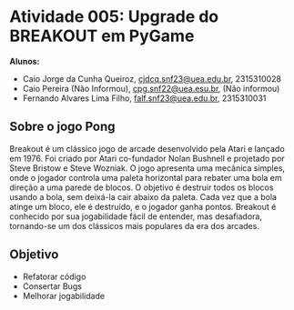 # Atividade 005: Upgrade do BREAKOUT em PyGame

__Alunos:__

- Caio Jorge da Cunha Queiroz, cjdcq.snf23@uea.edu.br, 2315310028
- Caio Pereira (Não Informou), cpg.snf22@uea.esu.br, (Não informou)
- Fernando Alvares Lima Filho, falf.snf23@uea.edu.br, 2315310031

## Sobre o jogo Pong 
Breakout é um clássico jogo de arcade desenvolvido pela Atari e lançado em 1976. Foi criado por Atari co-fundador Nolan Bushnell e projetado por Steve Bristow e Steve Wozniak. O jogo apresenta uma mecânica simples, onde o jogador controla uma paleta horizontal para rebater uma bola em direção a uma parede de blocos. O objetivo é destruir todos os blocos usando a bola, sem deixá-la cair abaixo da paleta. Cada vez que a bola atinge um bloco, ele é destruído, e o jogador ganha pontos. Breakout é conhecido por sua jogabilidade fácil de entender, mas desafiadora, tornando-se um dos clássicos mais populares da era dos arcades.

## Objetivo
- Refatorar código
- Consertar Bugs
- Melhorar jogabilidade
